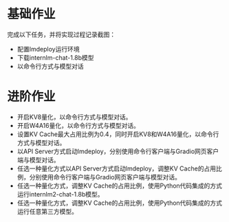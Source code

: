 # 基础作业

完成以下任务，并将实现过程记录截图：

* 配置lmdeploy运行环境
* 下载internlm-chat-1.8b模型
* 以命令行方式与模型对话

# 进阶作业

* 开启KV8量化，以命令行方式与模型对话。
* 开启W4A16量化，以命令行方式与模型对话。
* 设置KV Cache最大占用比例为0.4，同时开启KV8和W4A16量化，以命令行方式与模型对话。
* 以API Server方式启动lmdeploy，分别使用命令行客户端与Gradio网页客户端与模型对话。
* 任选一种量化方式以API Server方式启动lmdeploy，调整KV Cache的占用比例，分别使用命令行客户端与Gradio网页客户端与模型对话。
* 任选一种量化方式，调整KV Cache的占用比例，使用Python代码集成的方式运行internlm2-chat-1.8b模型。
* 任选一种量化方式，调整KV Cache的占用比例，使用Python代码集成的方式运行任意第三方模型。